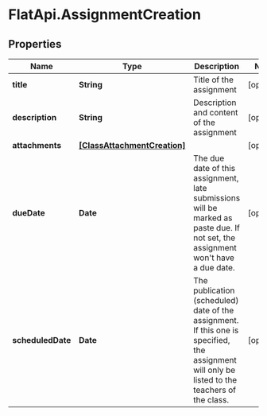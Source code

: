 # FlatApi.AssignmentCreation

## Properties
Name | Type | Description | Notes
------------ | ------------- | ------------- | -------------
**title** | **String** | Title of the assignment | [optional] 
**description** | **String** | Description and content of the assignment | [optional] 
**attachments** | [**[ClassAttachmentCreation]**](ClassAttachmentCreation.md) |  | [optional] 
**dueDate** | **Date** | The due date of this assignment, late submissions will be marked as paste due. If not set, the assignment won&#39;t have a due date.  | [optional] 
**scheduledDate** | **Date** | The publication (scheduled) date of the assignment. If this one is specified, the assignment will only be listed to the teachers of the class.  | [optional] 


